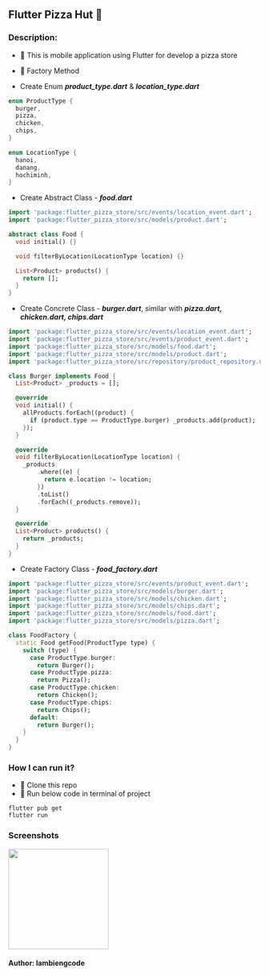 ## Flutter Pizza Hut 🍕

### Description:
- 🚀 This is mobile application using Flutter for develop a pizza store
- 🚀 Factory Method

- Create Enum ***product_type.dart*** & ***location_type.dart***
```dart
enum ProductType {
  burger,
  pizza,
  chicken,
  chips,
}

enum LocationType {
  hanoi,
  danang,
  hochiminh,
}
```

- Create Abstract Class - ***food.dart***
```dart
import 'package:flutter_pizza_store/src/events/location_event.dart';
import 'package:flutter_pizza_store/src/models/product.dart';

abstract class Food {
  void initial() {}

  void filterByLocation(LocationType location) {}

  List<Product> products() {
    return [];
  }
}
```

- Create Concrete Class - ***burger.dart***, similar with ***pizza.dart, chicken.dart, chips.dart***
```dart
import 'package:flutter_pizza_store/src/events/location_event.dart';
import 'package:flutter_pizza_store/src/events/product_event.dart';
import 'package:flutter_pizza_store/src/models/food.dart';
import 'package:flutter_pizza_store/src/models/product.dart';
import 'package:flutter_pizza_store/src/repository/product_repository.dart';

class Burger implements Food {
  List<Product> _products = [];

  @override
  void initial() {
    allProducts.forEach((product) {
      if (product.type == ProductType.burger) _products.add(product);
    });
  }

  @override
  void filterByLocation(LocationType location) {
    _products
        .where((e) {
          return e.location != location;
        })
        .toList()
        .forEach((_products.remove));
  }

  @override
  List<Product> products() {
    return _products;
  }
}
```

- Create Factory Class - ***food_factory.dart*** 
```dart
import 'package:flutter_pizza_store/src/events/product_event.dart';
import 'package:flutter_pizza_store/src/models/burger.dart';
import 'package:flutter_pizza_store/src/models/chicken.dart';
import 'package:flutter_pizza_store/src/models/chips.dart';
import 'package:flutter_pizza_store/src/models/food.dart';
import 'package:flutter_pizza_store/src/models/pizza.dart';

class FoodFactory {
  static Food getFood(ProductType type) {
    switch (type) {
      case ProductType.burger:
        return Burger();
      case ProductType.pizza:
        return Pizza();
      case ProductType.chicken:
        return Chicken();
      case ProductType.chips:
        return Chips();
      default:
        return Burger();
    }
  }
}
```

### How I can run it? 
- 🚀 Clone this repo
- 🚀 Run below code in terminal of project
```terminal
flutter pub get
flutter run
```

### Screenshots

<p> 
<img src="https://github.com/hongvinhmobile/flutter_pizza_store/blob/master/screenshots/home.png?raw=true" width="200px"/>
</p>

#### Author: lambiengcode

